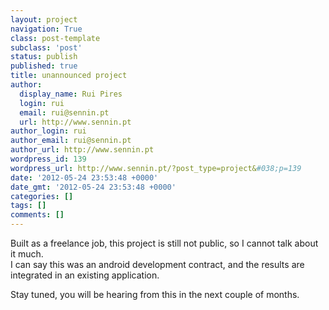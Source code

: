 ```yaml
---
layout: project
navigation: True
class: post-template
subclass: 'post'
status: publish
published: true
title: unannounced project
author:
  display_name: Rui Pires
  login: rui
  email: rui@sennin.pt
  url: http://www.sennin.pt
author_login: rui
author_email: rui@sennin.pt
author_url: http://www.sennin.pt
wordpress_id: 139
wordpress_url: http://www.sennin.pt/?post_type=project&#038;p=139
date: '2012-05-24 23:53:48 +0000'
date_gmt: '2012-05-24 23:53:48 +0000'
categories: []
tags: []
comments: []
---
```

<p>Built as a freelance job, this project is still not public, so I cannot talk about it much.<br />
I can say this was an android development contract, and the results are integrated in an existing application.</p>
<p>Stay tuned, you will be hearing from this in the next couple of months.</p>

